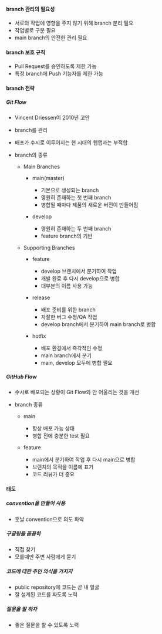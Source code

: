 #### branch 관리의 필요성
+ 서로의 작업에 영향을 주지 않기 위해 branch 분리 필요
+ 작업별로 구분 필요
+ main branch의 안전한 관리 필요

#### branch 보호 규칙
+ Pull Request를 승인하도록 제한 가능
+ 특정 branch에 Push 기능자를 제한 가능

#### branch 전략
##### Git Flow
+ Vincent Driessen이 2010년 고안
+ branch를 관리
+ 배포가 수시로 이루어지는 현 시대의 웹앱과는 부적합

+ branch의 종류
  + Main Branches
    + main(master)
      + 기본으로 생성되는 branch
      + 영원히 존재하는 첫 번째 branch
      + 병합될 때마다 제품의 새로운 버전이 만들어짐
        
    + develop
      + 영원히 존재하는 두 번째 branch
      + feature branch의 기반

  + Supporting Branches
    + feature
      + develop 브랜치에서 분기하여 작업
      + 개발 완료 후 다시 develop으로 병합
      + 대부분의 이름 사용 가능
        
    + release
      + 배포 준비를 위한 branch
      + 자잘한 버그 수정/QA 작업
      + develop branch에서 분기하여 main branch로 병합
        
    + hotfix
      + 배포 환경에서 즉각적인 수정
      + main branch에서 분기
      + main, develop 모두에 병합 필요
    
##### GitHub Flow
+ 수시로 배포되는 상황이 Git Flow와 안 어울리는 것을 개선

+ branch 종류
  + main
    + 항상 배포 가능 상태
    + 병합 전에 충분한 test 필요
      
  + feature
    + main에서 분기하여 작업 후 다시 main으로 병합
    + 브랜치의 목적을 이름에 표기
    + 코드 리뷰가 더 중요

#### 태도
##### convention을 만들어 사용
+ 훗날 convention으로 의도 파악
  
##### 구글링을 꼼꼼히
+ 직접 찾기
+ 모를때만 주변 사람에게 묻기
  
##### 코드에 대한 주인 의식을 가지자
+ public repository에 코드는 곧 내 얼굴
+ 잘 설계된 코드를 짜도록 노력
  
##### 질문을 잘 하자
+ 좋은 질문을 할 수 있도록 노력
